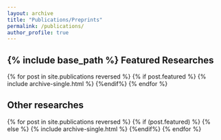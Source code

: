 ```yaml
---
layout: archive
title: "Publications/Preprints"
permalink: /publications/
author_profile: true
---
```

{% include base_path %}
Featured Researches
---
{% for post in site.publications reversed %}
{% if post.featured %}
  {% include archive-single.html %}
{%endif%}
{% endfor %}

Other researches
---
{% for post in site.publications reversed %}
{% if (post.featured) %}
{% else %}
{% include archive-single.html %}
{%endif%}
{% endfor %}